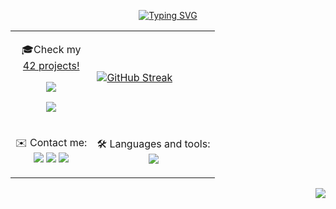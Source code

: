 <p align="center"><a href="https://git.io/typing-svg"><img src="https://readme-typing-svg.demolab.com?font=Source+code+pro&size=24&pause=1000&color=F79922&center=true&vCenter=true&width=435&lines=Hi!+I'm+Pablo%F0%9F%8C%BB;Welcome+to+my+github!%F0%9F%8D%83" alt="Typing SVG" /></a>

<table align="center">
  <tr>
    <td><p align="center">🎓Check my <br> <a href="https://github.com/pabloojdr/42-cursus">42 projects!
      <p align="center"><img src="https://img.shields.io/badge/CPiscine-Finished-orange"></p>
      <p align="center"><img src="https://img.shields.io/badge/42Cursus-Rank 02-yellow"></p></td>
    <td><a href="https://git.io/streak-stats"><img src="https://streak-stats.demolab.com?user=pabloojdr&theme=rising-sun" alt="GitHub Streak" /></a></td>
  </tr>
  <tr>
    <td><p align="center">	✉️ Contact me:<br>
      <a href="https://skillicons.dev">
    <a href="https://www.linkedin.com/in/pablo-juli%C3%A1n-campoy-fern%C3%A1ndez-a2413b316/"><img src="https://img.shields.io/badge/LinkedIn-0077B5?style=for-the-badge&logo=linkedin&logoColor=white" /></a>
      <a href="mailto:pabloojdr@gmail.com"><img src="https://img.shields.io/badge/Gmail-D14836?style=for-the-badge&logo=gmail&logoColor=white" /></a>
       <a href="https://instagram.com/pabloojdr/"><img src="https://img.shields.io/badge/Instagram-E4405F?style=for-the-badge&logo=instagram&logoColor=white" /></a></td>
    <td><p align="center">🛠️ Languages and tools:<br>
  <a href="https://skillicons.dev">
    <img src="https://skillicons.dev/icons?i=c,cpp,haskell,java,vscode,eclipse" />
  </a>
</p></td>
  </tr>
</table>

<p align="right"><img src="https://komarev.com/ghpvc/?username=pabloojdr&style=flat-square&color=blue"></p>
